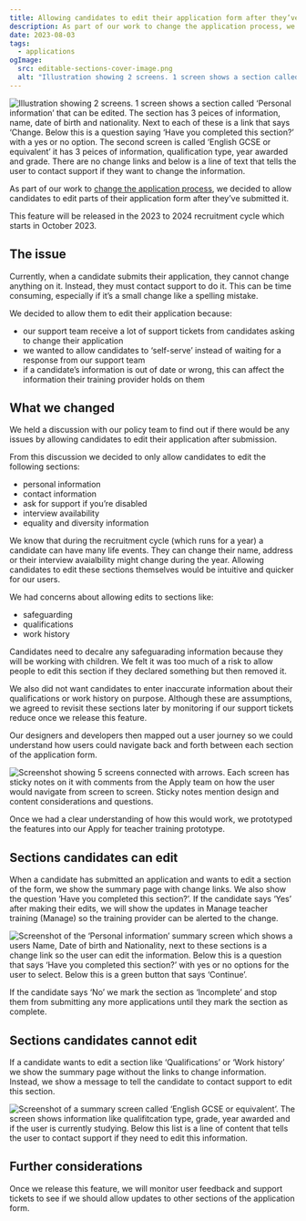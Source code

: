 ```yaml
---
title: Allowing candidates to edit their application form after they’ve submitted it
description: As part of our work to change the application process, we designed a way for candidates to edit parts of their application form after they’ve submitted it.
date: 2023-08-03
tags:
  - applications
ogImage:
  src: editable-sections-cover-image.png
  alt: "Illustration showing 2 screens. 1 screen shows a section called ‘Personal information’ that can be edited. The section has 3 peices of information, name, date of birth and nationality. Next to each of these is a link that says ‘Change. Below this is a question saying ‘Have you completed this section?’ with a yes or no option. The second screen is called ‘English GCSE or equivalent’ it has 3 peices of information, qualification type, year awarded and grade. There are no change links and below is a line of text that tells the user to contact support if they want to change the information."
---
```


![Illustration showing 2 screens. 1 screen shows a section called ‘Personal information’ that can be edited. The section has 3 peices of information, name, date of birth and nationality. Next to each of these is a link that says ‘Change. Below this is a question saying ‘Have you completed this section?’ with a yes or no option. The second screen is called ‘English GCSE or equivalent’ it has 3 peices of information, qualification type, year awarded and grade. There are no change links and below is a line of text that tells the user to contact support if they want to change the information.](editable-sections-cover-image.png)

As part of our work to [change the application process](/apply-for-teacher-training/changing-application-process/), we decided to allow candidates to edit parts of their application form after they’ve submitted it.

This feature will be released in the 2023 to 2024 recruitment cycle which starts in October 2023.

## The issue

Currently, when a candidate submits their application, they cannot change anything on it. Instead, they must contact support to do it. This can be time consuming, especially if it’s a small change like a spelling mistake.

We decided to allow them to edit their application because:

- our support team receive a lot of support tickets from candidates asking to change their application
- we wanted to allow candidates to ‘self-serve’ instead of waiting for a response from our support team
- if a candidate’s information is out of date or wrong, this can affect the information their training provider holds on them

## What we changed

We held a discussion with our policy team to find out if there would be any issues by allowing candidates to edit their application after submission.

From this discussion we decided to only allow candidates to edit the following sections:

- personal information
- contact information
- ask for support if you’re disabled
- interview availability
- equality and diversity information

We know that during the recruitment cycle (which runs for a year) a candidate can have many life events. They can change their name, address or their interview avaialbility might change during the year. Allowing candidates to edit these sections themselves would be intuitive and quicker for our users.

We had concerns about allowing edits to sections like:

- safeguarding
- qualifications
- work history

 Candidates need to decalre any safeguarading information because they will be working with children. We felt it was too much of a risk to allow people to edit this section if they declared something but then removed it.

 We also did not want candidates to enter inaccurate information about their qualifications or work history on purpose. Although these are assumptions, we agreed to revisit these sections later by monitoring if our support tickets reduce once we release this feature.

 Our designers and developers then mapped out a user journey so we could understand how users could navigate back and forth between each section of the application form.

![Screenshot showing 5 screens connected with arrows. Each screen has sticky notes on it with comments from the Apply team on how the user would navigate from screen to screen. Sticky notes mention design and content considerations and questions.](journey-map-of-editing-information.png)

Once we had a clear understanding of how this would work, we prototyped the features into our Apply for teacher training prototype.

## Sections candidates can edit

When a candidate has submitted an application and wants to edit a section of the form, we show the summary page with change links. We also show the question ‘Have you completed this section?’. If the candidate says ‘Yes’ after making their edits, we will show the updates in Manage teacher training (Manage) so the training provider can be alerted to the change.

![Screenshot of the ‘Personal information’ summary screen which shows a users Name, Date of birth and Nationality, next to these sections is a change link so the user can edit the information. Below this is a question that says ‘Have you completed this section?’ with yes or no options for the user to select. Below this is a green button that says ‘Continue’.](editable-section.png)

If the candidate says ‘No’ we mark the section as ‘Incomplete’ and stop them from submitting any more applications until they mark the section as complete.

## Sections candidates cannot edit

If a candidate wants to edit a section like ‘Qualifications’ or ‘Work history’ we show the summary page without the links to change information. Instead, we show a message to tell the candidate to contact support to edit this section.

![Screenshot of a summary screen called ‘English GCSE or equivalent’. The screen shows information like qualifitcation type, grade, year awarded and if the user is currently studying. Below this list is a line of content that tells the user to contact support if they need to edit this information.](non-editable-section.png)

## Further considerations

Once we release this feature, we will monitor user feedback and support tickets to see if we should allow updates to other sections of the application form.
